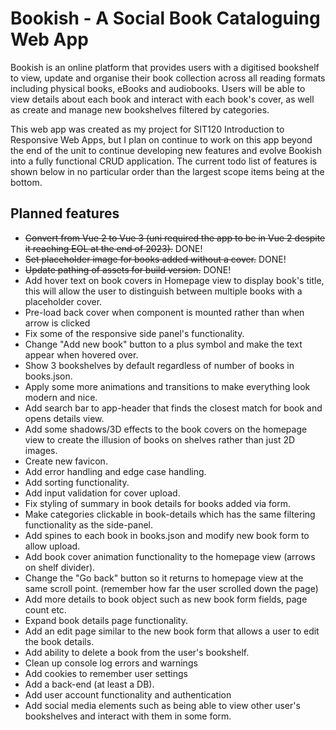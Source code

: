 # Bookish - A Social Book Cataloguing Web App

Bookish is an online platform that provides users with a digitised bookshelf to view, update and organise their book collection across all reading formats including physical books, eBooks and audiobooks. Users will be able to view details about each book and interact with each book's cover, as well as create and manage new bookshelves filtered by categories.  

This web app was created as my project for SIT120 Introduction to Responsive Web Apps, but I plan on continue to work on this app beyond the end of the unit to continue developing new features and evolve Bookish into a fully functional CRUD application. The current todo list of features is shown below in no particular order than the largest scope items being at the bottom.

## Planned features

* ~~Convert from Vue 2 to Vue 3 (uni required the app to be in Vue 2 despite it reaching EOL at the end of 2023).~~ DONE!
* ~~Set placeholder image for books added without a cover.~~ DONE!
* ~~Update pathing of assets for build version.~~ DONE!
* Add hover text on book covers in Homepage view to display book's title, this will allow the user to distinguish between multiple books with a placeholder cover.
* Pre-load back cover when component is mounted rather than when arrow is clicked
* Fix some of the responsive side panel's functionality.
* Change "Add new book" button to a plus symbol and make the text appear when hovered over.
* Show 3 bookshelves by default regardless of number of books in books.json.
* Apply some more animations and transitions to make everything look modern and nice.
* Add search bar to app-header that finds the closest match for book and opens details view.
* Add some shadows/3D effects to the book covers on the homepage view to create the illusion of books on shelves rather than just 2D images.
* Create new favicon.
* Add error handling and edge case handling.
* Add sorting functionality.
* Add input validation for cover upload.
* Fix styling of summary in book details for books added via form.
* Make categories clickable in book-details which has the same filtering functionality as the side-panel.
* Add spines to each book in books.json and modify new book form to allow upload.
* Add book cover animation functionality to the homepage view (arrows on shelf divider).
* Change the "Go back" button so it returns to homepage view at the same scroll point. (remember how far the user scrolled down the page)
* Add more details to book object such as new book form fields, page count etc.
* Expand book details page functionality.
* Add an edit page similar to the new book form that allows a user to edit the book details.
* Add ability to delete a book from the user's bookshelf.
* Clean up console log errors and warnings
* Add cookies to remember user settings
* Add a back-end (at least a DB).
* Add user account functionality and authentication
* Add social media elements such as being able to view other user's bookshelves and interact with them in some form.
